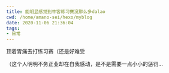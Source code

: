 ```yaml
---
title: 能明显感觉到牛客练习赛没那么多dalao
cwd: /home/amano-sei/hexo/myblog
date: 2020-11-06 21:36:04
tags:
- 日常
---
```


顶着胃痛去打练习赛（还是好难受

（这个人明明不务正业却在自我感动，是不是需要一点小小的惩罚...


